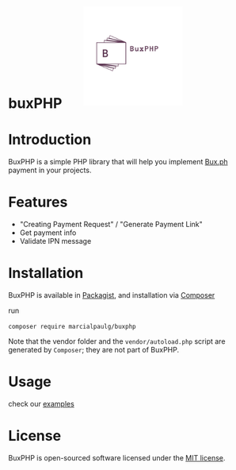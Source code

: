 <div align="center">
    <img src="https://raw.githubusercontent.com/marcialpaulg/buxPHP/main/logo.png" alt="BuxPHP" data-canonical-src="https://raw.githubusercontent.com/marcialpaulg/buxPHP/main/logo.png" width="200" height="200" style="margin-bottom:-4rem; margin-top:-2rem;"/>
</div>

# buxPHP

# Introduction
BuxPHP is a simple PHP library that will help you implement [Bux.ph](https://bux.ph) payment in your projects.

# Features
- "Creating Payment Request" / "Generate Payment Link"
- Get payment info
- Validate IPN message

# Installation
BuxPHP is available in [Packagist](https://packagist.org/), and installation via [Composer](https://getcomposer.org/)

run

`composer require marcialpaulg/buxphp`

Note that the vendor folder and the `vendor/autoload.php` script are generated by `Composer`; they are not part of BuxPHP.

# Usage
check our [examples](https://github.com/marcialpaulg/BuxPHP/tree/main/examples)

# License
BuxPHP is open-sourced software licensed under the [MIT license](LICENSE).